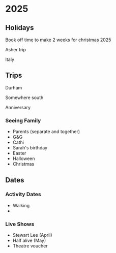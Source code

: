 # 2025

## Holidays

Book off time to make 2 weeks for christmas 2025

Asher trip

Italy

## Trips

Durham

Somewhere south

Anniversary

### Seeing Family

- Parents (separate and together)
- G&G
- Cathi
- Sarah's birthday
- Easter
- Halloween
- Christmas

## Dates

### Activity Dates

- Walking
-

### Live Shows

- Stewart Lee (April)
- Half alive (May)
- Theatre voucher
